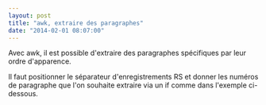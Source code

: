 ```yaml
---
layout: post
title: "awk, extraire des paragraphes"
date: "2014-02-01 08:07:00"
---
```

Avec awk, il est possible d'extraire des paragraphes spécifiques par leur ordre d'apparence.

Il faut positionner le séparateur d'enregistrements RS et donner les numéros de paragraphe que
l'on souhaite extraire via un if comme dans l'exemple ci-dessous.

<script src="http://pastebin.com/embed_js.php?i=d9HyXLEH"></script>
